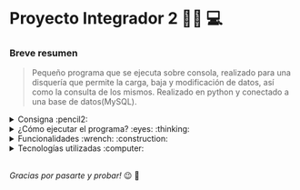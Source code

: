 # Proyecto Integrador 2 :man_technologist:	:computer:	

### Breve resumen
> Pequeño programa que se ejecuta sobre consola, realizado para una disquería que permite la carga, baja y modificación de datos, así como la consulta de los mismos. Realizado en python y conectado a una base de datos(MySQL).

<details> <summary> Consigna :pencil2:  </summary>

### Consigna :pencil2:

> #### TRABAJO INTEGRADOR – Programación Inicial y Bases de Datos 
> 
> Una conocida casa de música de la ciudad de Formosa capital solicitó a nuestra empresa de
software que le confeccionemos un nuevo sistema que gestione sus Discos, Cassettes y
Compact Discs, que vende a los coleccionistas y turistas que asisten a su local, en el centro
de la ciudad.
>
> <br>
>
> **El sistema debe proveer los siguientes requerimientos por parte del cliente:**
> - Alta, baja y modificación de datos de un álbum musical.
> - Listado de álbumes disponibles por artista, en orden alfabético.
> - Listado por género musical.
> - Búsqueda por nombre de un álbum.
> 
> 
> 🏆 **Criterios de evaluación del trabajo práctico:**
> 
> - Conexión del programa a la base de datos, alta, baja y modificación de datos (60%)
> - Listados requeridos (10%)
> - Presentación del software con interfaz gráfica, ventanas o web (10%)
> - Innovación al software implementada por parte del grupo de trabajo* (20%)
> 
> Criterios de presentación del trabajo práctico:
> - Creación del mismo por equipo y/o grupo de trabajo (no se aceptan trabajos
individuales)
> - Creación de un repositorio compartido para el grupo de trabajo, rama para cada
integrante.
> - Presentaciones de los avances del trabajo práctico de manera semanal.
> - Acompañamiento a cargo de profesor tutor designado.
> - Exposición grupal y explicación del software creado por parte del equipo de trabajo,
indicando sus funcionalidades, al finalizar el proyecto.
> 
> <br>
> 
> (*)Por innovación se entiende cualquier tipo de mejora propuesta por parte del equipo al trabajo práctico, a ser
posible de realizar dentro de los plazos posibles. 
> 
> ✔ (Fecha de entrega 31/10/2022)
> 
> 📚 T.S. Innovación con Tecnologías 4.0 - Prof. Sergio Daniel Romero

</details>

<details>

<summary> ¿Cómo ejecutar el programa? :eyes: :thinking:	 </summary>

### ¿Cómo ejecutar el programa? :eyes: :thinking:


1. En su consola ejecutar :keyboard::

````
git clone https://github.com/RodraPerez/proyecto-integrador-II.git
````

2. Ingresar a la carpeta del repositorio.

````
cd proyecto-integrador-II
````

3. Instalar las librerias necesarias, copiar el sigueinte código y pegarlo en la consola:

````
python -m pip install -r requirements.txt
````

4. Agregar la contraseña de la base de datos en el archivo _conexión.py_ :

![password](https://user-images.githubusercontent.com/97641886/200140691-202bbd98-89cc-4753-8d37-28fc28fede96.png)

5. Listo! Para abrir el programa debes ejecutar el archivo **Disqueria.py**
````
Disqueria.py 
````
O 

````
python Disqueria.py 
````
<br>
</details>

<details> <summary> Funcionalidades :wrench: :construction: </summary>

### Funcionalidades  :wrench: :construction:
* Alta, baja y modificación de:
  * Album
  * Intérprete
  * Canción
  
* Mostrado de listados de:
  * Albumes
  * Intérpretes
  * Canciones
  * Géneros
  * Formatos
  * Discográficas

* Muestra de detalles de álbum especificado
* QR para redirigir a página con más informarción sobre el álbum
* Muestra de imagen del artista en formato ASCII

</details>

<details> <summary> Tecnologías utilizadas :computer: </summary>
<br>
 <img src = "https://img.shields.io/badge/Python-FFD43B?style=for-the-badge&logo=python&logoColor=blue" />
 
 <img src = "https://img.shields.io/badge/MySQL-005C84?style=for-the-badge&logo=mysql&logoColor=white" />
 
 </details>
 
 <br>

_Gracias por pasarte y probar!_  :wink: :wave:	

